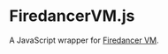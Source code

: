# FiredancerVM.js

A JavaScript wrapper for [Firedancer VM](https://github.com/fal-works/firedancer-vm/).
